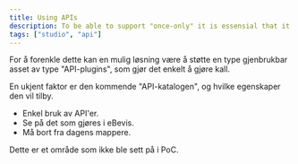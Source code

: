 ```yaml
---
title: Using APIs
description: To be able to support "once-only" it is essensial that it is easy to do API-call from an app to other systems APIs.
tags: ["studio", "api"]
---
```


For å forenkle dette kan en mulig løsning være å støtte en type gjenbrukbar asset av type "API-plugins", som gjør det enkelt å gjøre kall.  

En ukjent faktor er den kommende "API-katalogen", og hvilke egenskaper den vil tilby.

- Enkel bruk av API'er.
- Se på det som gjøres i eBevis.
- Må bort fra dagens mappere.

Dette er et område som ikke ble sett på i PoC.


